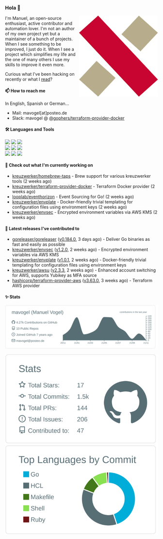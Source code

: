 ### Hola 👋

<img align="right" src="https://raw.githubusercontent.com/kreuzwerkerbot/kreuzwerkerbot/master/assets/xw.png" width="260">

I'm Manuel, an open-source enthusiast, active contributor and automation lover. I'm not an author of my own project 
yet but a maintainer of a bunch of projects. When I see something to be improved, I just do it. When I see a project
which simplifies my life and the one of many others I use my skills to improve it even more.

Curious what I've been hacking on recently or what I [read](https://www.goodreads.com/user/show/128554892-manuel-vogel)?

#### 📫 How to reach me
In English, Spanish or German...

- Mail: mavogel[at]posteo.de
- Slack: mavogel @ [@gophers/terraform-provider-docker](https://gophers.slack.com/archives/C01G9TN5V36)

#### 🛠 Languages and Tools
<p>

  <code><img width="10%" src="https://www.vectorlogo.zone/logos/golang/golang-horizontal.svg"></code>
  <code><img width="10%" src="https://www.vectorlogo.zone/logos/typescriptlang/typescriptlang-official.svg"></code>
  <code><img width="10%" src="https://www.vectorlogo.zone/logos/nodejs/nodejs-horizontal.svg"></code>
  <br />
  <code><img width="10%" src="https://www.vectorlogo.zone/logos/amazon_aws/amazon_aws-ar21.svg"></code>
  <code><img width="10%" src="https://www.vectorlogo.zone/logos/terraformio/terraformio-ar21.svg"></code>
  <code><img width="10%" src="https://www.vectorlogo.zone/logos/gnu_bash/gnu_bash-ar21.svg"></code>
  <br />
  <code><img width="10%" src="https://www.vectorlogo.zone/logos/kubernetes/kubernetes-ar21.svg"></code>
  <code><img width="10%" src="https://www.vectorlogo.zone/logos/docker/docker-ar21.svg"></code>
  <code><img width="10%" src="https://www.vectorlogo.zone/logos/containerdio/containerdio-ar21.svg"></code>
  <br />
 
</p>

#### 👷 Check out what I'm currently working on

- [kreuzwerker/homebrew-taps](https://github.com/kreuzwerker/homebrew-taps) - Brew support for various kreuzwerker tools (2 weeks ago)
- [kreuzwerker/terraform-provider-docker](https://github.com/kreuzwerker/terraform-provider-docker) - Terraform Docker provider (2 weeks ago)
- [looplab/eventhorizon](https://github.com/looplab/eventhorizon) - Event Sourcing for Go! (2 weeks ago)
- [kreuzwerker/envplate](https://github.com/kreuzwerker/envplate) - Docker-friendly trivial templating for configuration files using environment keys (2 weeks ago)
- [kreuzwerker/envsec](https://github.com/kreuzwerker/envsec) - Encrypted environment variables via AWS KMS (2 weeks ago)

#### 🔭 Latest releases I've contributed to

- [goreleaser/goreleaser](https://github.com/goreleaser/goreleaser) ([v0.184.0](https://github.com/goreleaser/goreleaser/releases/tag/v0.184.0), 3 days ago) - Deliver Go binaries as fast and easily as possible
- [kreuzwerker/envsec](https://github.com/kreuzwerker/envsec) ([v1.2.0](https://github.com/kreuzwerker/envsec/releases/tag/v1.2.0), 2 weeks ago) - Encrypted environment variables via AWS KMS
- [kreuzwerker/envplate](https://github.com/kreuzwerker/envplate) ([v1.0.1](https://github.com/kreuzwerker/envplate/releases/tag/v1.0.1), 2 weeks ago) - Docker-friendly trivial templating for configuration files using environment keys
- [kreuzwerker/awsu](https://github.com/kreuzwerker/awsu) ([v2.3.3](https://github.com/kreuzwerker/awsu/releases/tag/v2.3.3), 2 weeks ago) - Enhanced account switching for AWS, supports Yubikey as MFA source
- [hashicorp/terraform-provider-aws](https://github.com/hashicorp/terraform-provider-aws) ([v3.63.0](https://github.com/hashicorp/terraform-provider-aws/releases/tag/v3.63.0), 3 weeks ago) - Terraform AWS provider
#### ✨ Stats

[![](https://raw.githubusercontent.com/mavogel/mavogel/master/profile-summary-card-output/default/0-profile-details.svg)](https://github.com/vn7n24fzkq/github-profile-summary-cards)

[![](https://raw.githubusercontent.com/mavogel/mavogel/master/profile-summary-card-output/default/3-stats.svg)](https://github.com/vn7n24fzkq/github-profile-summary-cards)
[![](https://raw.githubusercontent.com/mavogel/mavogel/master/profile-summary-card-output/default/2-most-commit-language.svg)](https://github.com/vn7n24fzkq/github-profile-summary-cards)

